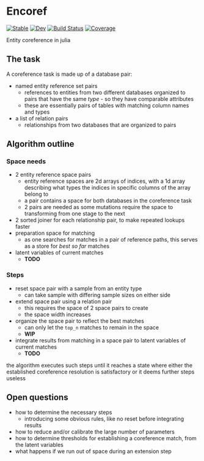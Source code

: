 # Encoref

[![Stable](https://img.shields.io/badge/docs-stable-blue.svg)](https://endremborza.github.io/Encoref.jl/stable)
[![Dev](https://img.shields.io/badge/docs-dev-blue.svg)](https://endremborza.github.io/Encoref.jl/dev)
[![Build Status](https://github.com/endremborza/Encoref.jl/workflows/CI/badge.svg)](https://github.com/endremborza/Encoref.jl/actions)
[![Coverage](https://codecov.io/gh/endremborza/Encoref.jl/branch/master/graph/badge.svg)](https://codecov.io/gh/endremborza/Encoref.jl)

Entity coreference in julia

## The task

A coreference task is made up of a database pair:
- named entity reference set pairs
  - references to entities from two different databases organized to pairs that have the same *type* - so they have comparable attributes
  - these are essentially pairs of tables with matching column names and types
- a list of relation pairs
  - relationships from two databases that are organized to pairs

## Algorithm outline

### Space needs
- 2 entity reference space pairs
  - entity reference spaces are 2d arrays of indices, with a 1d array describing what types the indices in specific columns of the array belong to
  - a pair contains a space for both databases in the coreference task
  - 2 pairs are needed as some mutations require the space to transforming from one stage to the next
- 2 sorted joiner for each relationship pair, to make repeated lookups faster
- preparation space for matching
  - as one searches for matches in a pair of reference paths, this serves as a store for *best so far* matches
- latent variables of current matches
  - **TODO**

### Steps

- reset space pair with a sample from an entity type
  - can take sample with differing sample sizes on either side
- extend space pair using a relation pair
  - this requires the space of 2 space pairs to create
  - the space width increases
- organize the space pair to reflect the best matches
  - can only let the `top_n` matches to remain in the space
  - **WIP**
- integrate results from matching in a space pair to latent variables of current matches
  - **TODO**


the algorithm executes such steps until it reaches a state where either the established coreference resolution is satisfactory or it deems further steps useless


## Open questions

- how to determine the necessary steps
  - introducing some obvious rules, like no reset before integrating results
- how to reduce and/or calibrate the large number of parameters
- how to determine thresholds for establishing a coreference match, from the latent variables
- what happens if we run out of space during an extension step
